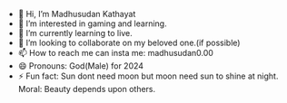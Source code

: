 - 👋 Hi, I’m Madhusudan Kathayat
- 👀 I’m interested in gaming and learning.
- 🌱 I’m currently learning to live.
- 💞️ I’m looking to collaborate on my beloved one.(if possible)
- 📫 How to reach me can insta me: madhusudan0.00
- 😄 Pronouns: God(Male) for 2024
- ⚡ Fun fact: Sun dont need moon but moon need sun to shine at night.
  Moral: Beauty depends upon others.

<!---
Madhusudan00/Madhusudan00 is a ✨ special ✨ repository because its `README.md` (this file) appears on your GitHub profile.
You can click the Preview link to take a look at your changes.
--->
